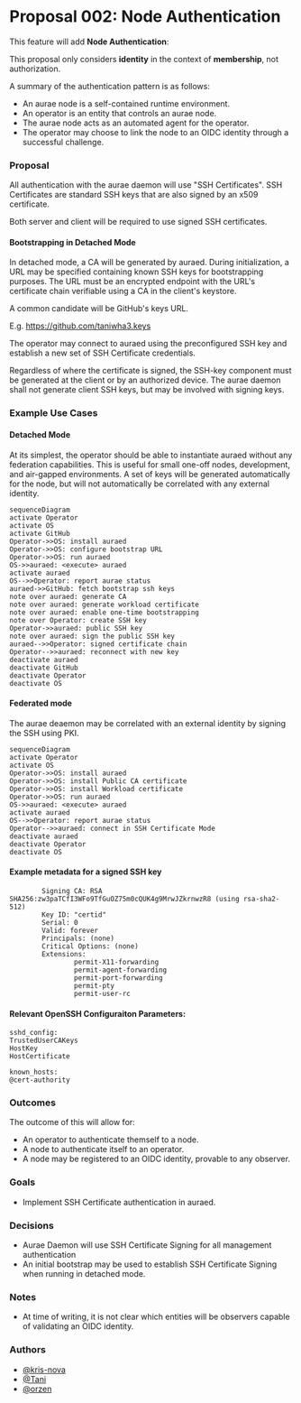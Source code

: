 # Proposal 002: Node Authentication

This feature will add **Node Authentication**:

This proposal only considers **identity** in the context of **membership**, not
authorization.

A summary of the authentication pattern is as follows:

* An aurae node is a self-contained runtime environment.
* An operator is an entity that controls an aurae node.
* The aurae node acts as an automated agent for the operator.
* The operator may choose to link the node to an OIDC identity through a
  successful challenge.

### Proposal
All authentication with the aurae daemon will use "SSH Certificates". SSH
Certificates are standard SSH keys that are also signed by an x509 certificate.

Both server and client will be required to use signed SSH certificates.

#### Bootstrapping in Detached Mode
In detached mode, a CA will be generated by auraed. During initialization, a
URL may be specified containing known SSH keys for bootstrapping purposes. The
URL must be an encrypted endpoint with the URL's certificate chain verifiable
using a CA in the client's keystore.

A common candidate will be GitHub's keys URL.

E.g. https://github.com/taniwha3.keys

The operator may connect to auraed using the preconfigured SSH key and
establish a new set of SSH Certificate credentials.

Regardless of where the certificate is signed, the SSH-key component must be
generated at the client or by an authorized device. The aurae daemon shall not
generate client SSH keys, but may be involved with signing keys.

### Example Use Cases

#### Detached Mode
At its simplest, the operator should be able to instantiate auraed without any
federation capabilities. This is useful for small one-off nodes, development,
and air-gapped environments. A set of keys will be generated automatically for
the node, but will not automatically be correlated with any external identity.

```mermaid
sequenceDiagram
activate Operator
activate OS
activate GitHub
Operator->>OS: install auraed
Operator->>OS: configure bootstrap URL
Operator->>OS: run auraed
OS->>auraed: <execute> auraed
activate auraed
OS-->>Operator: report aurae status
auraed->>GitHub: fetch bootstrap ssh keys
note over auraed: generate CA
note over auraed: generate workload certificate
note over auraed: enable one-time bootstrapping
note over Operator: create SSH key
Operator->>auraed: public SSH key
note over auraed: sign the public SSH key
auraed-->>Operator: signed certificate chain
Operator-->>auraed: reconnect with new key
deactivate auraed
deactivate GitHub
deactivate Operator
deactivate OS
```

#### Federated mode
The aurae deaemon may be correlated with an external identity by signing the
SSH using PKI.

```mermaid
sequenceDiagram
activate Operator
activate OS
Operator->>OS: install auraed
Operator->>OS: install Public CA certificate
Operator->>OS: install Workload certificate
Operator->>OS: run auraed
OS->>auraed: <execute> auraed
activate auraed
OS-->>Operator: report aurae status
Operator-->>auraed: connect in SSH Certificate Mode
deactivate auraed
deactivate Operator
deactivate OS
```



#### Example metadata for a signed SSH key

```
        Signing CA: RSA SHA256:zw3paTCfI3WFo9TfGuOZ75m0cQUK4g9MrwJZkrnwzR8 (using rsa-sha2-512)
        Key ID: "certid"
        Serial: 0
        Valid: forever
        Principals: (none)
        Critical Options: (none)
        Extensions:
                permit-X11-forwarding
                permit-agent-forwarding
                permit-port-forwarding
                permit-pty
                permit-user-rc
```

#### Relevant OpenSSH Configuraiton Parameters:
```
sshd_config:
TrustedUserCAKeys
HostKey
HostCertificate

known_hosts:
@cert-authority
```

### Outcomes

The outcome of this will allow for:
* An operator to authenticate themself to a node.
* A node to authenticate itself to an operator.
* A node may be registered to an OIDC identity, provable to any observer.


### Goals

 - Implement SSH Certificate authentication in auraed.

### Decisions

 - Aurae Daemon will use SSH Certificate Signing for all management
   authentication
 - An initial bootstrap may be used to establish SSH Certificate Signing
   when running in detached mode.

### Notes

* At time of writing, it is not clear which entities
  will be observers capable of validating an OIDC identity.


### Authors

 - [@kris-nova](https://github.com/kris-nova)
 - [@Tani](https://github.com/taniwha3)
 - [@orzen](https://github.com/orzen)
